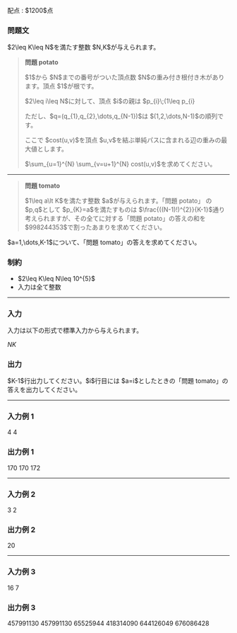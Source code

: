 
<div>

<span>

<span>

<p>
配点 : $1200$点
</p>

<div>

<section>

### **問題文**

<p>
$2\leq K\leq N$を満たす整数 $N,K$が与えられます。
</p>

<blockquote>

<p>

<strong>
問題 potato
</strong>

</p>

<p>
$1$から $N$までの番号がついた頂点数 $N$の重み付き根付き木があります。頂点 $1$が根です。
</p>

<p>
$2\leq i\leq N$に対して、頂点 $i$の親は $p_{i}\;(1\leq p_{i}<i)$で、 $i$と $p_{i}$を結ぶ辺の重みは $q_{i-1}$です。
</p>

<p>
ただし、$q=(q_{1},q_{2},\dots,q_{N-1})$は $(1,2,\dots,N-1)$の順列です。
</p>

<p>
ここで $cost(u,v)$を頂点 $u,v$を結ぶ単純パスに含まれる辺の重みの最大値とします。
</p>

<p>
$\sum_{u=1}^{N} \sum_{v=u+1}^{N} cost(u,v)$を求めてください。
</p>

</blockquote>

---

<blockquote>

<p>

<strong>
問題 tomato
</strong>

</p>

<p>
$1\leq a\lt K$を満たす整数 $a$が与えられます。「問題 potato」 の $p,q$として $p_{K}=a$を満たすものは $\frac{((N-1)!)^{2}}{K-1}$通り考えられますが、その全てに対する「問題 potato」の答えの和を $998244353$で割ったあまりを求めてください。
</p>

</blockquote>

<p>
$a=1,\dots,K-1$について、「問題 tomato」の答えを求めてください。
</p>

</section>

</div>

<div>

<section>

### **制約**

<ul>

<li>
$2\leq K\leq N\leq 10^{5}$
</li>

<li>
入力は全て整数
</li>

</ul>

</section>

</div>

---

<div>

<div>

<section>

### **入力**

<p>
入力は以下の形式で標準入力から与えられます。
</p>

<div>

$N$$K$
</div>

</section>

</div>

<div>

<section>

### **出力**

<p>
$K-1$行出力してください。$i$行目には $a=i$としたときの「問題 tomato」の答えを出力してください。
</p>

</section>

</div>

</div>

---

<div>

<section>

### **入力例 1**

<div>

4 4

</div>

</section>

</div>

<div>

<section>

### **出力例 1**

<div>

170
170
172

</div>

</section>

</div>

---

<div>

<section>

### **入力例 2**

<div>

3 2

</div>

</section>

</div>

<div>

<section>

### **出力例 2**

<div>

20

</div>

</section>

</div>

---

<div>

<section>

### **入力例 3**

<div>

16 7

</div>

</section>

</div>

<div>

<section>

### **出力例 3**

<div>

457991130
457991130
65525944
418314090
644126049
676086428

</div>

</section>

</div>

</span>

</span>

</div>
